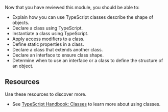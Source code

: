 Now that you have reviewed this module, you should be able to:

- Explain how you can use TypeScript classes describe the shape of objects. 
- Declare a class using TypeScript.
- Instantiate a class using TypeScript.
- Apply access modifiers to a class.
- Define static properties in a class.
- Declare a class that extends another class.
- Declare an interface to ensure class shape.
- Determine when to use an interface or a class to define the structure of an object.

## Resources

Use these resources to discover more.

- See [TypeScript Handbook: Classes](https://www.typescriptlang.org/docs/handbook/classes.html) to learn more about using classes.
